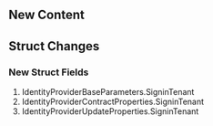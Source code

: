 ## New Content

## Struct Changes

### New Struct Fields

1. IdentityProviderBaseParameters.SigninTenant
1. IdentityProviderContractProperties.SigninTenant
1. IdentityProviderUpdateProperties.SigninTenant

